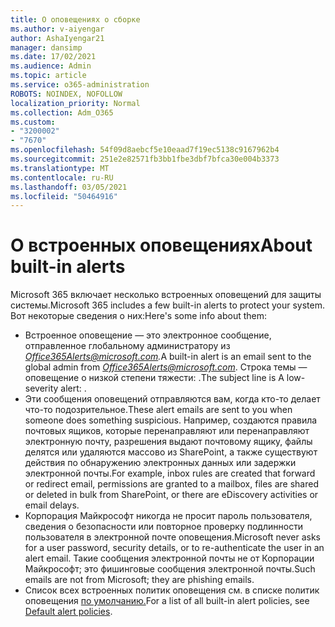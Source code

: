 ```yaml
---
title: О оповещениях о сборке
ms.author: v-aiyengar
author: AshaIyengar21
manager: dansimp
ms.date: 17/02/2021
ms.audience: Admin
ms.topic: article
ms.service: o365-administration
ROBOTS: NOINDEX, NOFOLLOW
localization_priority: Normal
ms.collection: Adm_O365
ms.custom:
- "3200002"
- "7670"
ms.openlocfilehash: 54f09d8aebcf5e10eaad7f19ec5138c9167962b4
ms.sourcegitcommit: 251e2e82571fb3bb1fbe3dbf7bfca30e004b3373
ms.translationtype: MT
ms.contentlocale: ru-RU
ms.lasthandoff: 03/05/2021
ms.locfileid: "50464916"
---
```

# <a name="about-built-in-alerts"></a><span data-ttu-id="ad32e-102">О встроенных оповещениях</span><span class="sxs-lookup"><span data-stu-id="ad32e-102">About built-in alerts</span></span>

<span data-ttu-id="ad32e-103">Microsoft 365 включает несколько встроенных оповещений для защиты системы.</span><span class="sxs-lookup"><span data-stu-id="ad32e-103">Microsoft 365 includes a few built-in alerts to protect your system.</span></span> <span data-ttu-id="ad32e-104">Вот некоторые сведения о них:</span><span class="sxs-lookup"><span data-stu-id="ad32e-104">Here's some info about them:</span></span>

- <span data-ttu-id="ad32e-105">Встроенное оповещение — это электронное сообщение, отправленное глобальному администратору из *Office365Alerts@microsoft.com.*</span><span class="sxs-lookup"><span data-stu-id="ad32e-105">A built-in alert is an email sent to the global admin from *Office365Alerts@microsoft.com*.</span></span> <span data-ttu-id="ad32e-106">Строка темы — оповещение о низкой степени тяжести: <name of alert policy> .</span><span class="sxs-lookup"><span data-stu-id="ad32e-106">The subject line is A low-severity alert: <name of alert policy>.</span></span>
- <span data-ttu-id="ad32e-107">Эти сообщения оповещений отправляются вам, когда кто-то делает что-то подозрительное.</span><span class="sxs-lookup"><span data-stu-id="ad32e-107">These alert emails are sent to you when someone does something suspicious.</span></span> <span data-ttu-id="ad32e-108">Например, создаются правила почтовых ящиков, которые перенаправляют или перенаправляют электронную почту, разрешения выдают почтовому ящику, файлы делятся или удаляются массово из SharePoint, а также существуют действия по обнаружению электронных данных или задержки электронной почты.</span><span class="sxs-lookup"><span data-stu-id="ad32e-108">For example, inbox rules are created that forward or redirect email, permissions are granted to a mailbox, files are shared or deleted in bulk from SharePoint, or there are eDiscovery activities or email delays.</span></span>
- <span data-ttu-id="ad32e-109">Корпорация Майкрософт никогда не просит пароль пользователя, сведения о безопасности или повторное проверку подлинности пользователя в электронной почте оповещения.</span><span class="sxs-lookup"><span data-stu-id="ad32e-109">Microsoft never asks for a user password, security details, or to re-authenticate the user in an alert email.</span></span> <span data-ttu-id="ad32e-110">Такие сообщения электронной почты не от Корпорации Майкрософт; это фишинговые сообщения электронной почты.</span><span class="sxs-lookup"><span data-stu-id="ad32e-110">Such emails are not from Microsoft; they are phishing emails.</span></span>
- <span data-ttu-id="ad32e-111">Список всех встроенных политик оповещения см. в списке политик оповещения [по умолчанию.](https://go.microsoft.com/fwlink/?linkid=2103170)</span><span class="sxs-lookup"><span data-stu-id="ad32e-111">For a list of all built-in alert policies, see [Default alert policies](https://go.microsoft.com/fwlink/?linkid=2103170).</span></span>